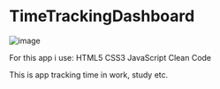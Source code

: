 # TimeTrackingDashboard


![image](https://github.com/SebastianK2000/TimeTrackingDashboard/assets/127401994/09c6f161-34d0-4418-93c3-83a127cc789d)



For this app i use: 
HTML5 
CSS3 
JavaScript
Clean Code

This is app tracking time in work, study etc. 
